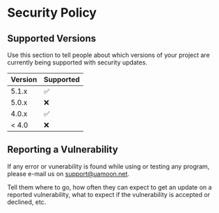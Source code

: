 # Security Policy

## Supported Versions

Use this section to tell people about which versions of your project are
currently being supported with security updates.

| Version | Supported          |
| ------- | ------------------ |
| 5.1.x   | :white_check_mark: |
| 5.0.x   | :x:                |
| 4.0.x   | :white_check_mark: |
| < 4.0   | :x:                |

## Reporting a Vulnerability

If any error or vunerability is found while using or testing any program, please e-mail us on support@uamoon.net.

Tell them where to go, how often they can expect to get an update on a
reported vulnerability, what to expect if the vulnerability is accepted or
declined, etc.
